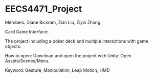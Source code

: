 # EECS4471_Project

Members: Diane Bickram, Zian Liu, Ziyin Zhong

Card Game Interface: 

The project including a poker deck and multiple interactions with game objects. 

How to open: 
Download and open the project with Unity. Open Assets/Scenes/Menu. 

Keyword: Gesture, Manipulation, Leap Motion, HMD
